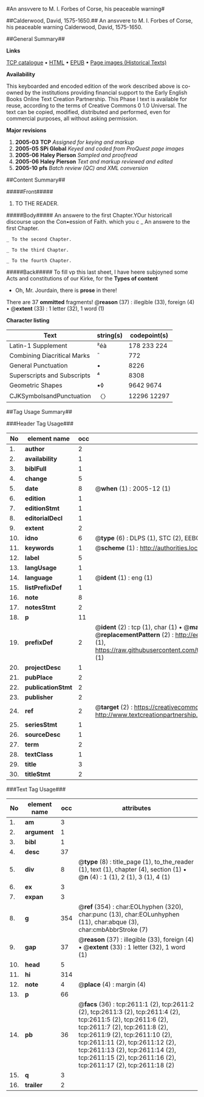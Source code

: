 #An ansvvere to M. I. Forbes of Corse, his peaceable warning#

##Calderwood, David, 1575-1650.##
An ansvvere to M. I. Forbes of Corse, his peaceable warning
Calderwood, David, 1575-1650.

##General Summary##

**Links**

[TCP catalogue](http://www.ota.ox.ac.uk/tcp/)  • 
[HTML](http://tei.it.ox.ac.uk/tcp/Texts-HTML/free/A01/A01039.html)  • 
[EPUB](http://tei.it.ox.ac.uk/tcp/Texts-EPUB/free/A01/A01039.epub) • 
[Page images (Historical Texts)](https://data.historicaltexts.jisc.ac.uk/view?pubId=eebo-99838243e&pageId=eebo-99838243e-2611-1)

**Availability**

This keyboarded and encoded edition of the
	       work described above is co-owned by the institutions
	       providing financial support to the Early English Books
	       Online Text Creation Partnership. This Phase I text is
	       available for reuse, according to the terms of Creative
	       Commons 0 1.0 Universal. The text can be copied,
	       modified, distributed and performed, even for
	       commercial purposes, all without asking permission.

**Major revisions**

1. __2005-03__ __TCP__ *Assigned for keying and markup*
1. __2005-05__ __SPi Global__ *Keyed and coded from ProQuest page images*
1. __2005-06__ __Haley Pierson__ *Sampled and proofread*
1. __2005-06__ __Haley Pierson__ *Text and markup reviewed and edited*
1. __2005-10__ __pfs__ *Batch review (QC) and XML conversion*

##Content Summary##

#####Front#####

1. TO THE READER.

#####Body#####
An answere to the first Chapter.YOur historicall discourse upon the Con•ession of Faith. which you c
    _ An answere to the first Chapter.

    _ To the second Chapter.

    _ To the third Chapter.

    _ To the fourth Chapter.

#####Back#####
To fill vp this last sheet, I have heere subjoyned some Acts and constitutions of our Kirke, for the
**Types of content**

  * Oh, Mr. Jourdain, there is **prose** in there!

There are 37 **ommitted** fragments! 
 @__reason__ (37) : illegible (33), foreign (4)  •  @__extent__ (33) : 1 letter (32), 1 word (1)

**Character listing**


|Text|string(s)|codepoint(s)|
|---|---|---|
|Latin-1 Supplement|²éà|178 233 224|
|Combining             Diacritical Marks|̄|772|
|General Punctuation|•|8226|
|Superscripts             and Subscripts|⁴|8308|
|Geometric Shapes|▪◊|9642 9674|
|CJKSymbolsandPunctuation|〈〉|12296 12297|

##Tag Usage Summary##

###Header Tag Usage###

|No|element name|occ|attributes|
|---|---|---|---|
|1.|__author__|2||
|2.|__availability__|1||
|3.|__biblFull__|1||
|4.|__change__|5||
|5.|__date__|8| @__when__ (1) : 2005-12 (1)|
|6.|__edition__|1||
|7.|__editionStmt__|1||
|8.|__editorialDecl__|1||
|9.|__extent__|2||
|10.|__idno__|6| @__type__ (6) : DLPS (1), STC (2), EEBO-CITATION (1), PROQUEST (1), VID (1)|
|11.|__keywords__|1| @__scheme__ (1) : http://authorities.loc.gov/ (1)|
|12.|__label__|5||
|13.|__langUsage__|1||
|14.|__language__|1| @__ident__ (1) : eng (1)|
|15.|__listPrefixDef__|1||
|16.|__note__|8||
|17.|__notesStmt__|2||
|18.|__p__|11||
|19.|__prefixDef__|2| @__ident__ (2) : tcp (1), char (1)  •  @__matchPattern__ (2) : ([0-9\-]+):([0-9IVX]+) (1), (.+) (1)  •  @__replacementPattern__ (2) : http://eebo.chadwyck.com/downloadtiff?vid=$1&page=$2 (1), https://raw.githubusercontent.com/textcreationpartnership/Texts/master/tcpchars.xml#$1 (1)|
|20.|__projectDesc__|1||
|21.|__pubPlace__|2||
|22.|__publicationStmt__|2||
|23.|__publisher__|2||
|24.|__ref__|2| @__target__ (2) : https://creativecommons.org/publicdomain/zero/1.0/ (1), http://www.textcreationpartnership.org/docs/. (1)|
|25.|__seriesStmt__|1||
|26.|__sourceDesc__|1||
|27.|__term__|2||
|28.|__textClass__|1||
|29.|__title__|3||
|30.|__titleStmt__|2||


###Text Tag Usage###

|No|element name|occ|attributes|
|---|---|---|---|
|1.|__am__|3||
|2.|__argument__|1||
|3.|__bibl__|1||
|4.|__desc__|37||
|5.|__div__|8| @__type__ (8) : title_page (1), to_the_reader (1), text (1), chapter (4), section (1)  •  @__n__ (4) : 1 (1), 2 (1), 3 (1), 4 (1)|
|6.|__ex__|3||
|7.|__expan__|3||
|8.|__g__|354| @__ref__ (354) : char:EOLhyphen (320), char:punc (13), char:EOLunhyphen (11), char:abque (3), char:cmbAbbrStroke (7)|
|9.|__gap__|37| @__reason__ (37) : illegible (33), foreign (4)  •  @__extent__ (33) : 1 letter (32), 1 word (1)|
|10.|__head__|5||
|11.|__hi__|314||
|12.|__note__|4| @__place__ (4) : margin (4)|
|13.|__p__|66||
|14.|__pb__|36| @__facs__ (36) : tcp:2611:1 (2), tcp:2611:2 (2), tcp:2611:3 (2), tcp:2611:4 (2), tcp:2611:5 (2), tcp:2611:6 (2), tcp:2611:7 (2), tcp:2611:8 (2), tcp:2611:9 (2), tcp:2611:10 (2), tcp:2611:11 (2), tcp:2611:12 (2), tcp:2611:13 (2), tcp:2611:14 (2), tcp:2611:15 (2), tcp:2611:16 (2), tcp:2611:17 (2), tcp:2611:18 (2)|
|15.|__q__|3||
|16.|__trailer__|2||

